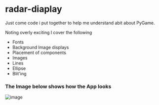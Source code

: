 # radar-diaplay
Just come code i put together to help me understand abit about PyGame.

Noting overly exciting I cover the following
 * Fonts
 * Background Image displays
 * Placement of components
 * Images
 * Lines
 * Ellipse
 * Blit'ing

### The Image below shows how the App looks
![image](https://user-images.githubusercontent.com/4956770/236953749-2d6db794-c01d-4fce-87ae-2b07d99ebfa0.png)




